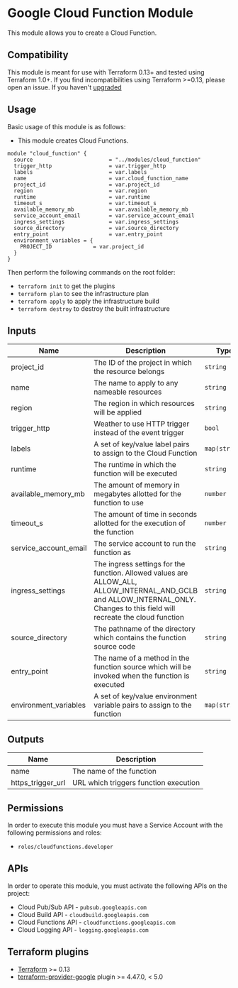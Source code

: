 # Google Cloud Function Module

This module allows you to create a Cloud Function.

## Compatibility
This module is meant for use with Terraform 0.13+ and tested using Terraform 1.0+. If you find incompatibilities using Terraform >=0.13, please open an issue.
If you haven't [upgraded](https://www.terraform.io/upgrade-guides/0-13.html)

## Usage

Basic usage of this module is as follows:

- This module creates Cloud Functions.

```
module "cloud_function" {
  source                        = "../modules/cloud_function"
  trigger_http                  = var.trigger_http
  labels                        = var.labels
  name                          = var.cloud_function_name
  project_id                    = var.project_id
  region                        = var.region
  runtime                       = var.runtime
  timeout_s                     = var.timeout_s
  available_memory_mb           = var.available_memory_mb
  service_account_email         = var.service_account_email
  ingress_settings              = var.ingress_settings
  source_directory              = var.source_directory
  entry_point                   = var.entry_point
  environment_variables = {
    PROJECT_ID             = var.project_id
  }
}
```

Then perform the following commands on the root folder:

- `terraform init` to get the plugins
- `terraform plan` to see the infrastructure plan
- `terraform apply` to apply the infrastructure build
- `terraform destroy` to destroy the built infrastructure


## Inputs

| Name | Description | Type | Default | Required |
|------|-------------|------|---------|:--------:|
| project_id | The ID of the project in which the resource belongs | `string` | `""` | yes |
| name | The name to apply to any nameable resources | `string` | `""` | yes |
| region | The region in which resources will be applied | `string` | `""` | yes |
| trigger_http | Weather to use HTTP trigger instead of the event trigger | `bool` | `null` | no |
| labels | A set of key/value label pairs to assign to the Cloud Function | `map(string)` | `{}` | no |
| runtime | The runtime in which the function will be executed | `string` | `""` | yes |
| available_memory_mb | The amount of memory in megabytes allotted for the function to use | `number` | `256` | no |
| timeout_s | The amount of time in seconds allotted for the execution of the function | `number` | `60` | no |
| service_account_email | The service account to run the function as | `string` | `""` | no |
| ingress_settings | The ingress settings for the function. Allowed values are ALLOW_ALL, ALLOW_INTERNAL_AND_GCLB and ALLOW_INTERNAL_ONLY. Changes to this field will recreate the cloud function | `string` | `""` | no |
| source_directory | The pathname of the directory which contains the function source code | `string` | `""` | yes |
| entry_point | The name of a method in the function source which will be invoked when the function is executed | `string` | `""` | no |
| environment_variables | A set of key/value environment variable pairs to assign to the function | `map(string)` | `{}` | no |

## Outputs

| Name | Description |
|------|-------------|
| name | The name of the function |
| https_trigger_url | URL which triggers function execution |

## Permissions

In order to execute this module you must have a Service Account with the following permissions and roles:

- `roles/cloudfunctions.developer`

## APIs

In order to operate this module, you must activate the following APIs on the project:

- Cloud Pub/Sub API - `pubsub.googleapis.com`
- Cloud Build API - `cloudbuild.googleapis.com`
- Cloud Functions API - `cloudfunctions.googleapis.com`
- Cloud Logging API - `logging.googleapis.com`

## Terraform plugins

- [Terraform](https://www.terraform.io/downloads.html) >= 0.13
- [terraform-provider-google](https://github.com/terraform-providers/terraform-provider-google) plugin >= 4.47.0, < 5.0

